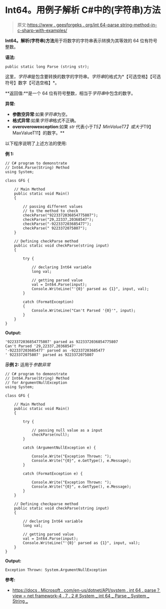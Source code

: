 # Int64。用例子解析 C#中的(字符串)方法

> 原文:[https://www . geesforgeks . org/int 64-parse string-method-in-c-sharp-with-examples/](https://www.geeksforgeeks.org/int64-parsestring-method-in-c-sharp-with-examples/)

**Int64。解析(字符串)方法**用于将数字的字符串表示转换为其等效的 64 位有符号整数。

**语法:**

```
public static long Parse (string str);
```

这里，*字符串*是包含要转换的数字的字符串。*字符串*的格式为*【可选空格】【可选符号】数字【可选空格】*。

**返回值:**是一个 64 位有符号整数，相当于*字符串*中包含的数字。

**异常:**

*   **参数空异常**:如果*字符串*为空。
*   **格式异常**:如果*字符串*格式不正确。
*   **overoverowexception**:如果 *str* 代表小于*T5】MinValueT7】或大于*T9】MaxValueT11】的数字。**

以下程序说明了上述方法的使用:

**例 1:**

```
// C# program to demonstrate
// Int64.Parse(String) Method
using System;

class GFG {

    // Main Method
    public static void Main()
    {

        // passing different values
        // to the method to check
        checkParse("9223372036854775807");
        checkParse("29,22337,20368547");
        checkParse("-922337203685477");
        checkParse(" 9223372075807");
    }

    // Defining checkParse method
    public static void checkParse(string input)
    {

        try {

            // declaring Int64 variable
            long val;

            // getting parsed value
            val = Int64.Parse(input);
            Console.WriteLine("'{0}' parsed as {1}", input, val);
        }

        catch (FormatException) 
        {
            Console.WriteLine("Can't Parsed '{0}'", input);
        }
    }
}
```

**Output:**

```
'9223372036854775807' parsed as 9223372036854775807
Can't Parsed '29,22337,20368547'
'-922337203685477' parsed as -922337203685477
' 9223372075807' parsed as 9223372075807

```

**示例 2:** 适用于*参数异常*

```
// C# program to demonstrate
// Int64.Parse(String) Method
// for ArgumentNullException
using System;

class GFG {

    // Main Method
    public static void Main()
    {

        try {

            // passing null value as a input
            checkParse(null);
        }

        catch (ArgumentNullException e) {

            Console.Write("Exception Thrown: ");
            Console.Write("{0}", e.GetType(), e.Message);
        }

        catch (FormatException e) {

            Console.Write("Exception Thrown: ");
            Console.Write("{0}", e.GetType(), e.Message);
        }
    }

    // Defining checkparse method
    public static void checkParse(string input)
    {

        // declaring Int64 variable
        long val;

        // getting parsed value
        val = Int64.Parse(input);
        Console.WriteLine("'{0}' parsed as {1}", input, val);
    }
}
```

**Output:**

```
Exception Thrown: System.ArgumentNullException

```

**参考:**

*   [https://docs . Microsoft . com/en-us/dotnet/API/system . int 64 . parse？view = net framework-4 . 7 . 2 # System _ int 64 _ Parse _ System _ String _](https://docs.microsoft.com/en-us/dotnet/api/system.int64.parse?view=netframework-4.7.2#System_Int64_Parse_System_String_)